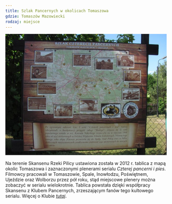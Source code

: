 ```yaml
---
title: Szlak Pancernych w okolicach Tomaszowa
gdzie: Tomaszów Mazowiecki
rodzaj: miejsce
---
```

![Szlak Pancernych w okolicach Tomaszowa](/foto/plenery/tomaszow-tablica-pancernych.jpg)

Na terenie Skansenu Rzeki Pilicy ustawiona została w 2012 r. tablica z mapą okolic Tomaszowa i zaznaczonymi plenerami serialu *Czterej pancerni i pies*. Filmowcy pracowali w Tomaszowie, Spale, Inowłodzu, Poświętnem, Ujeździe oraz Wolborzu przez pół roku, stąd miejscowe plenery można zobaczyć w serialu wielokrotnie. Tablica powstała dzięki współpracy Skansenu z Klubem Pancernych, zrzeszającym fanów tego kultowego serialu. Więcej o Klubie [*tutaj*](https://www.facebook.com/Stowarzyszenie-KLUB-PANCERNYCH-136261296410241/).